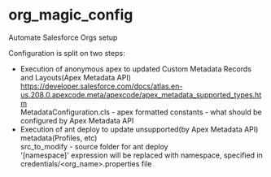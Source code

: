 # org_magic_config
Automate Salesforce Orgs setup

Configuration is split on two steps:
- Execution of anonymous apex to updated Custom Metadata Records and Layouts(Apex Metadata API)
  https://developer.salesforce.com/docs/atlas.en-us.208.0.apexcode.meta/apexcode/apex_metadata_supported_types.htm <br>
  MetadataConfiguration.cls - apex formatted constants - what should be configured by Apex Metadata API
- Execution of ant deploy to update unsupported(by Apex Metadata API) metadata(Profiles, etc)<br>
  src_to_modify - source folder for ant deploy<br>
  '[namespace]' expression will be replaced with namespace, specified in credentials/<org_name>.properties file
